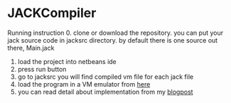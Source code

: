 # JACKCompiler
Running instruction
0. clone or download the repository. you can put your jack source code in jacksrc directory. by default there is one source 
out there, Main.jack
1. load the project into netbeans ide
2. press run button
3. go to jacksrc you will find compiled vm file for each jack file
4. load the program in a VM emulator from [here](http://nand2tetris.org/software.php)
5. you can read detail about implementation from my [blogpost](http://www.saifulabu.me/2018/02/compiler-inside-my-implementation-of.html)
